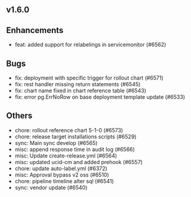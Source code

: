 ## v1.6.0

## Enhancements
- feat: added support for relabelings in servicemonitor (#6562)
## Bugs
- fix: deployment with specific trigger for rollout chart  (#6571)
- fix: rest handler missing return statements (#6545)
- fix: chart name fixed in chart reference table (#6543)
- fix: error pg.ErrNoRow on base deployment template update (#6533)
## Others
- chore: rollout reference chart 5-1-0 (#6573)
- chore: release target installations scripts (#6529)
- sync: Main sync develop (#6565)
- misc: append response time in audit log  (#6566)
- misc: Update create-release.yml (#6564)
- misc: updated ucid-cm and added prehook (#6557)
- chore: update auto-label.yml (#6372)
- misc: Approval bypass v2 oss (#6510)
- chore: pipeline timeline alter sql (#6541)
- sync: vendor update (#6540)

